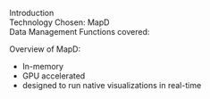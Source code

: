 Introduction  
Technology Chosen:  MapD  
Data Management Functions covered: 

Overview of MapD:  
* In-memory  
* GPU accelerated
* designed to run native visualizations in real-time
